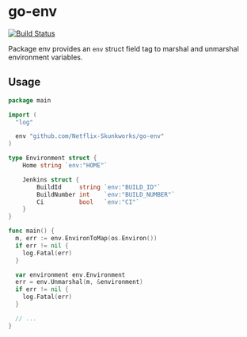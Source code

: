 # go-env

[![Build Status](https://travis-ci.com/Netflix-Skunkworks/go-env.svg?token=qVsub6qcmXEV63K5Cykm&branch=master)](https://travis-ci.com/Netflix-Skunkworks/go-env)

Package env provides an `env` struct field tag to marshal and unmarshal environment variables.

## Usage

```go
package main

import (
  "log"

  env "github.com/Netflix-Skunkworks/go-env"
)

type Environment struct {
	Home string `env:"HOME"`

	Jenkins struct {
		BuildId     string `env:"BUILD_ID"`
		BuildNumber int    `env:"BUILD_NUMBER"`
		Ci          bool   `env:"CI"`
	}
}

func main() {
  m, err := env.EnvironToMap(os.Environ())
  if err != nil {
    log.Fatal(err)
  }

  var environment env.Environment
  err = env.Unmarshal(m, &environment)
  if err != nil {
    log.Fatal(err)
  }

  // ...
}
```
